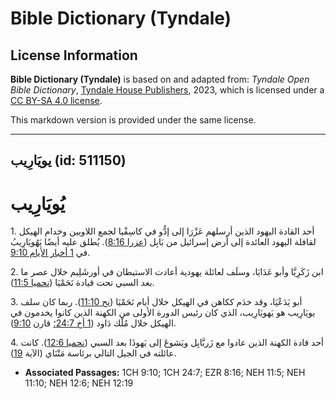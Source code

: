 # Bible Dictionary (Tyndale)

## License Information

**Bible Dictionary (Tyndale)** is based on and adapted from: _Tyndale Open Bible Dictionary_, [Tyndale House Publishers](https://tyndaleopenresources.com/), 2023, which is licensed under a [CC BY-SA 4.0 license](https://creativecommons.org/licenses/by-sa/4.0/legalcode.en).

This markdown version is provided under the same license.



--------------------------------

## يويَارِيب (id: 511150)

يُويَارِيب
==========

1\. أحد القادة اليهود الذين أرسلهم عَزْرَا إلى إدُّو في كاسِفْيا لجمع اللاويين وخدام الهيكل لقافلة اليهود العائدة إلى أرض إسرائيل من بَابِل ([عزرا 8:16](https://ref.ly/Ezra8:16)). يُطلق عليه أيضًا يَهُويَارِيبُ في [1 أخبار الأيام 9:10](https://ref.ly/1Chr9:10).

2\. ابن زَكَرِيَّا وأبو عَدَايَا، وسلَف لعائلة يهودية أعادت الاستيطان في أورشَلِيم خلال عصر ما بعد السبي تحت قيادة نَحَمْيَا ([نحميا 11:5](https://ref.ly/Neh11:5)).

3\. أبو يَدَعْيَا، وقد خدَم ككاهن في الهيكل خلال أيام نَحَمْيَا ([نح 11:10](https://ref.ly/Neh11:10)). ربما كان سلف يويَارِيب هو يَهويَارِيب، الذي كان رئيس الدورة الأولى من الكهنة الذين كانوا يخدمون في الهيكل خلال مُلْك دَاود ([1 أخ 24:7؛](https://ref.ly/1Chr24:7) قارن [9:10](https://ref.ly/1Chr9:10)).

4\. أحد قادة الكهنة الذين عادوا مع زَربَّابِل ويَشوعَ إلى يَهوذَا بعد السبي ([نحميا 12:6](https://ref.ly/Neh12:6)). كانت عائلته في الجيل التالي برئاسة مَتْنَاي (الآية [19](https://ref.ly/Neh12:19)).

* **Associated Passages:** 1CH 9:10; 1CH 24:7; EZR 8:16; NEH 11:5; NEH 11:10; NEH 12:6; NEH 12:19

